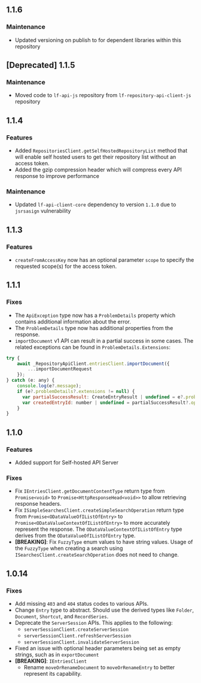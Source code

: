 ## 1.1.6

### Maintenance

- Updated versioning on publish to for dependent libraries within this repository

## [Deprecated] 1.1.5

### Maintenance

- Moved code to `lf-api-js` repository from `lf-repository-api-client-js` repository

## 1.1.4

### Features

- Added `RepositoriesClient.getSelfHostedRepositoryList` method that will enable self hosted users to get their repository list without an access token.
- Added the gzip compression header which will compress every API response to improve performance

### Maintenance

- Updated `lf-api-client-core` dependency to version `1.1.0` due to `jsrsasign` vulnerability

## 1.1.3

### Features

- `createFromAccessKey` now has an optional parameter `scope` to specify the requested scope(s) for the access token.

## 1.1.1

### Fixes

- The `ApiException` type now has a `ProblemDetails` property which contains additional information about the error.
- The `ProblemDetails` type now has additional properties from the response.
- `importDocument` v1 API can result in a partial success in some cases. The related exceptions can be found in
  `ProblemDetails.Extensions`:

```javascript
try {
    await _RepositoryApiClient.entriesClient.importDocument({
        ...importDocumentRequest
    });
} catch (e: any) {
    console.log(e?.message);
    if (e?.problemDetails?.extensions != null) {
      var partialSuccessResult: CreateEntryResult | undefined = e?.problemDetails?.extensions["createEntryResult"];
      var createdEntryId: number | undefined = partialSuccessResult?.operations?.entryCreate?.entryId;
    }
}
```

## 1.1.0

### Features

- Added support for Self-hosted API Server

### Fixes

- Fix `IEntriesClient.getDocumentContentType` return type from `Promise<void>` to `Promise<HttpResponseHead<void>>` to allow retrieving response headers.
- Fix `ISimpleSearchesClient.createSimpleSearchOperation` return type from `Promise<ODataValueOfIListOfEntry>` to `Promise<ODataValueContextOfIListOfEntry>` to more accurately represent the response. The `ODataValueContextOfIListOfEntry` type derives from the `ODataValueOfIListOfEntry` type.
- **[BREAKING]**: Fix `FuzzyType` enum values to have string values. Usage of the `FuzzyType` when creating a search using `ISearchesClient.createSearchOperation` does not need to change.

## 1.0.14

### Fixes

- Add missing `403` and `404` status codes to various APIs.
- Change `Entry` type to abstract. Should use the derived types like `Folder`, `Document`, `Shortcut`, and `RecordSeries`.
- Deprecate the `ServerSession` APIs. This applies to the following:
  - `serverSessionClient.createServerSession`
  - `serverSessionClient.refreshServerSession`
  - `serverSessionClient.invalidateServerSession`
- Fixed an issue with optional header parameters being set as empty strings, such as in `exportDocument`
- **[BREAKING]**: `IEntriesClient`
  - Rename `moveOrRenameDocument` to `moveOrRenameEntry` to better represent its capability.
